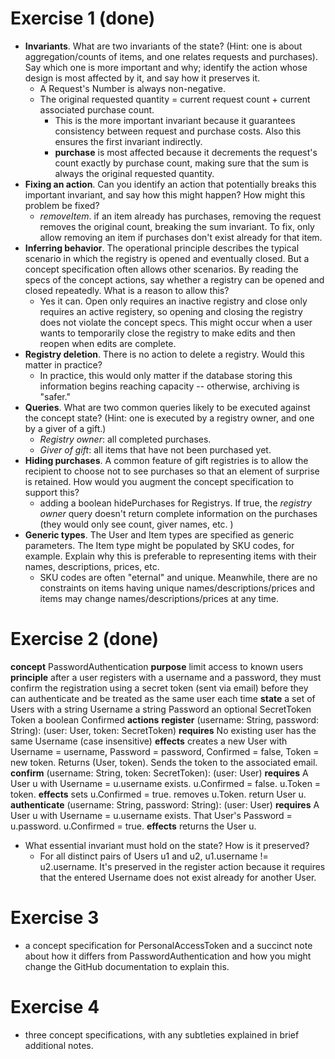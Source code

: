 # Exercise 1 (done)

- **Invariants**. What are two invariants of the state? (Hint: one is about aggregation/counts of items, and one relates requests and purchases). Say which one is more important and why; identify the action whose design is most affected by it, and say how it preserves it.
  - A Request's Number is always non-negative. 
  - The original requested quantity = current request count + current associated purchase count. 
    - This is the more important invariant because it guarantees consistency between request and purchase costs. Also this ensures the first invariant indirectly. 
    - **purchase** is most affected because it decrements the request's count exactly by purchase count, making sure that the sum is always the original requested quantity. 
- **Fixing an action**. Can you identify an action that potentially breaks this important invariant, and say how this might happen? How might this problem be fixed?
  - *removeItem*. if an item already has purchases, removing the request removes the original count, breaking the sum invariant. To fix, only allow removing an item if purchases don't exist already for that item. 
- **Inferring behavior**. The operational principle describes the typical scenario in which the registry is opened and eventually closed. But a concept specification often allows other scenarios. By reading the specs of the concept actions, say whether a registry can be opened and closed repeatedly. What is a reason to allow this?
  - Yes it can. Open only requires an inactive registry and close only requires an active registery, so opening and closing the registry does not violate the concept specs. This might occur when a user wants to temporarily close the registry to make edits and then reopen when edits are complete. 
- **Registry deletion**. There is no action to delete a registry. Would this matter in practice?
  - In practice, this would only matter if the database storing this information begins reaching capacity -- otherwise, archiving is "safer."
- **Queries**. What are two common queries likely to be executed against the concept state? (Hint: one is executed by a registry owner, and one by a giver of a gift.)
  - *Registry owner*: all completed purchases. 
  - *Giver of gift*: all items that have not been purchased yet. 
- **Hiding purchases**. A common feature of gift registries is to allow the recipient to choose not to see purchases so that an element of surprise is retained. How would you augment the concept specification to support this?
  - adding a boolean hidePurchases for Registrys. If true, the *registry owner* query doesn't return complete information on the purchases (they would only see count, giver names, etc. )
- **Generic types**. The User and Item types are specified as generic parameters. The Item type might be populated by SKU codes, for example. Explain why this is preferable to representing items with their names, descriptions, prices, etc.
  - SKU codes are often "eternal" and unique. Meanwhile, there are no constraints on items having unique names/descriptions/prices and items may change names/descriptions/prices at any time. 

# Exercise 2 (done)
**concept** PasswordAuthentication
  **purpose** limit access to known users
  **principle** after a user registers with a username and a password,
they must confirm the registration using a secret token (sent via email)
before they can authenticate and be treated as the same user each time
  **state**
    a set of Users with
        a string Username
        a string Password
        an optional SecretToken Token
        a boolean Confirmed
  **actions**
    **register** (username: String, password: String): (user: User, token: SecretToken)
      **requires** No existing user has the same Username (case insensitive)
      **effects** creates a new User with Username = username, Password = password, Confirmed = false, Token = new token. Returns (User, token). Sends the token to the associated email. 
    **confirm** (username: String, token: SecretToken): (user: User)
      **requires** A User u with Username = u.username exists. u.Confirmed = false. u.Token = token. 
      **effects** sets u.Confirmed = true. removes u.Token. return User u. 
    **authenticate** (username: String, password: String): (user: User)
      **requires** A User u with Username = u.username exists. That User's Password = u.password. u.Confirmed = true. 
      **effects** returns the User u.

- What essential invariant must hold on the state? How is it preserved?
  - For all distinct pairs of Users u1 and u2, u1.username != u2.username. It's preserved in the register action because it requires that the entered Username does not exist already for another User. 

# Exercise 3
- a concept specification for PersonalAccessToken and a succinct note about how it differs from PasswordAuthentication and how you might change the GitHub documentation to explain this.

# Exercise 4
- three concept specifications, with any subtleties explained in brief additional notes.